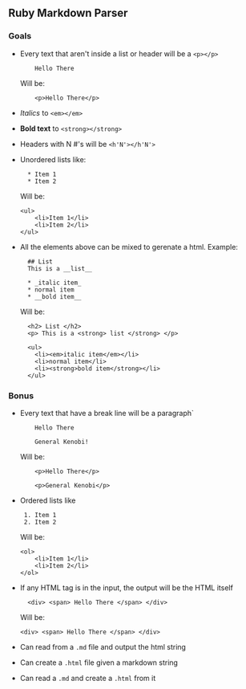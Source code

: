 ## Ruby Markdown Parser

### Goals

- Every text that aren't inside a list or header will be a `<p></p>`
    ```
        Hello There
    ```
    
    Will be:
    ```
        <p>Hello There</p>
    ```
    
    
- _Italics_ to `<em></em>`
- __Bold text__ to `<strong></strong>`
- Headers with N #'s will be `<h'N'></h'N'>`
- Unordered lists like:
    ```
      * Item 1
      * Item 2
    ```
    Will be:
    ```
    <ul>
        <li>Item 1</li>
        <li>Item 2</li>
    </ul>
    ```

- All the elements above can be mixed to gerenate a html. Example:
  ```
    ## List
    This is a __list__

    * _italic item_
    * normal item
    * __bold item__
  ```
  Will be:
  ```
    <h2> List </h2>
    <p> This is a <strong> list </strong> </p>

    <ul>
      <li><em>italic item</em></li>
      <li>normal item</li>
      <li><strong>bold item</strong></li>
    </ul>
  ```

### Bonus

- Every text that have a break line will be a paragraph`
    ```
        Hello There
        
        General Kenobi!
    ```
    
    Will be:
    ```
        <p>Hello There</p>
        
        <p>General Kenobi</p>
    ```


- Ordered lists like
     ```
      1. Item 1
      2. Item 2
    ```
    Will be:
    ```
    <ol>
        <li>Item 1</li>
        <li>Item 2</li>
    </ol>
    ```

- If any HTML tag is in the input, the output will be the HTML itself
  ```
    <div> <span> Hello There </span> </div>
  ```
  Will be:
    ```
    <div> <span> Hello There </span> </div>
  ```
- Can read from a `.md` file and output the html string
- Can create a `.html` file given a markdown string
- Can read a `.md` and create a `.html` from it
